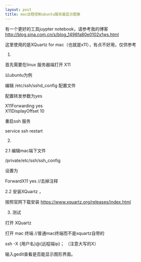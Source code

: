 ```yaml
---
layout: post
title: mac远程控制ubuntu服务器显示图像
---
```


有一个更好的工具juypter notebook，请参考我的博客 http://blog.sina.com.cn/s/blog_1496fa80e0102xfws.html


这里使用的是XQuartz for mac（也就是x11），有点不好用，仅供参考

1.

首先需要在linux 服务器端打开 X11

以ubuntu为例

编辑 /etc/ssh/sshd_config 配置文件

配置转发参数为yes 

X11Forwarding yes  
X11DisplayOffset 10  
 

重启ssh 服务

service ssh restart 

2.

2.1 编辑mac端下文件

 

 /private/etc/ssh/ssh_config

 

设置为

 ForwardX11 yes //去掉注释

2.2 安装XQuartz ，

 按照官网下载安装 https://www.xquartz.org/releases/index.html



3. 测试

打开 XQuartz

打开 mac 终端   //普通mac终端而不是xquartz自带的

ssh -X   {用户名}@{远程端ip}； （注意大写的X）



输入gedit查看是否能显示图形界面。